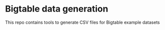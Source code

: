# Bigtable data generation

This repo contains tools to generate CSV files for Bigtable example datasets
